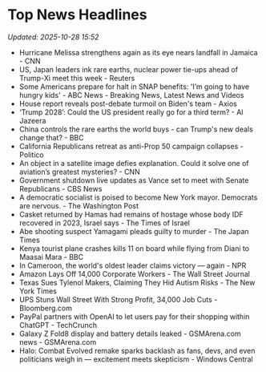 # Top News Headlines

_Updated: 2025-10-28 15:52_

- Hurricane Melissa strengthens again as its eye nears landfall in Jamaica - CNN
- US, Japan leaders ink rare earths, nuclear power tie-ups ahead of Trump-Xi meet this week - Reuters
- Some Americans prepare for halt in SNAP benefits: 'I’m going to have hungry kids' - ABC News - Breaking News, Latest News and Videos
- House report reveals post-debate turmoil on Biden's team - Axios
- ‘Trump 2028’: Could the US president really go for a third term? - Al Jazeera
- China controls the rare earths the world buys - can Trump's new deals change that? - BBC
- California Republicans retreat as anti-Prop 50 campaign collapses - Politico
- An object in a satellite image defies explanation. Could it solve one of aviation’s greatest mysteries? - CNN
- Government shutdown live updates as Vance set to meet with Senate Republicans - CBS News
- A democratic socialist is poised to become New York mayor. Democrats are nervous. - The Washington Post
- Casket returned by Hamas had remains of hostage whose body IDF recovered in 2023, Israel says - The Times of Israel
- Abe shooting suspect Yamagami pleads guilty to murder - The Japan Times
- Kenya tourist plane crashes kills 11 on board while flying from Diani to Maasai Mara - BBC
- In Cameroon, the world's oldest leader claims victory — again - NPR
- Amazon Lays Off 14,000 Corporate Workers - The Wall Street Journal
- Texas Sues Tylenol Makers, Claiming They Hid Autism Risks - The New York Times
- UPS Stuns Wall Street With Strong Profit, 34,000 Job Cuts - Bloomberg.com
- PayPal partners with OpenAI to let users pay for their shopping within ChatGPT - TechCrunch
- Galaxy Z Fold8 display and battery details leaked - GSMArena.com news - GSMArena.com
- Halo: Combat Evolved remake sparks backlash as fans, devs, and even politicians weigh in — excitement meets skepticism - Windows Central